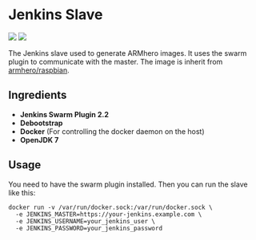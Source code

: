 # Jenkins Slave

[![](https://images.microbadger.com/badges/image/armhero/jenkins-slave.svg)](https://microbadger.com/images/armhero/jenkins-slave "Get your own image badge on microbadger.com") [![](https://images.microbadger.com/badges/version/armhero/jenkins-slave.svg)](https://microbadger.com/images/armhero/jenkins-slave "Get your own version badge on microbadger.com")

The Jenkins slave used to generate ARMhero images. It uses the swarm plugin to communicate with the master. The image is inherit from [armhero/raspbian](https://github.com/armhero/raspbian).

## Ingredients

* **Jenkins Swarm Plugin 2.2**
* **Debootstrap**
* **Docker** (For controlling the docker daemon on the host)
* **OpenJDK 7**

## Usage

You need to have the swarm plugin installed. Then you can run the slave like this:
```
docker run -v /var/run/docker.sock:/var/run/docker.sock \
  -e JENKINS_MASTER=https://your-jenkins.example.com \
  -e JENKINS_USERNAME=your_jenkins_user \
  -e JENKINS_PASSWORD=your_jenkins_password
```
